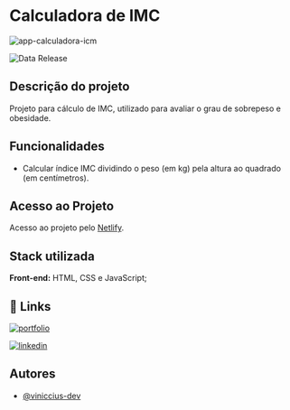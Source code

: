 # Calculadora de IMC



![app-calculadora-icm](https://github.com/viniccius-dev/calculadora-imc/assets/109040394/0c8a4acf-271c-4309-a989-b3e2924f88f2)


![Data Release](https://img.shields.io/badge/data_release-november/23-yellow.svg)

## Descrição do projeto

Projeto para cálculo de IMC, utilizado para avaliar o grau de sobrepeso e obesidade.
## Funcionalidades

- Calcular índice IMC dividindo o peso (em kg) pela altura ao quadrado (em centímetros).


## Acesso ao Projeto

Acesso ao projeto pelo [Netlify](https://viniccius-calculadora-icm.netlify.app/).
## Stack utilizada

**Front-end:** HTML, CSS e JavaScript;


## 🔗 Links
[![portfolio](https://img.shields.io/badge/portfolio-000?style=for-the-badge&logo=ko-fi&logoColor=white)](https://vinicciusdev.com/)

[![linkedin](https://img.shields.io/badge/linkedin-0A66C2?style=for-the-badge&logo=linkedin&logoColor=white)](https://www.linkedin.com/in/viniccius/)

## Autores

- [@viniccius-dev](https://github.com/viniccius-dev)